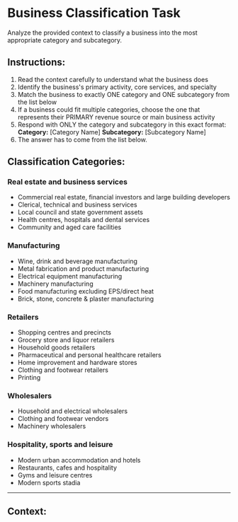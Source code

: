 # Business Classification Task

Analyze the provided context to classify a business into the most appropriate category and subcategory.

## Instructions:
1. Read the context carefully to understand what the business does
2. Identify the business's primary activity, core services, and specialty
3. Match the business to exactly ONE category and ONE subcategory from the list below
4. If a business could fit multiple categories, choose the one that represents their PRIMARY revenue source or main business activity
5. Respond with ONLY the category and subcategory in this exact format:
   **Category:** [Category Name]
   **Subcategory:** [Subcategory Name]
6. The answer has to come from the list below.

## Classification Categories:

### Real estate and business services
- Commercial real estate, financial investors and large building developers
- Clerical, technical and business services
- Local council and state government assets
- Health centres, hospitals and dental services
- Community and aged care facilities

### Manufacturing
- Wine, drink and beverage manufacturing
- Metal fabrication and product manufacturing
- Electrical equipment manufacturing
- Machinery manufacturing
- Food manufacturing excluding EPS/direct heat
- Brick, stone, concrete & plaster manufacturing

### Retailers
- Shopping centres and precincts
- Grocery store and liquor retailers
- Household goods retailers
- Pharmaceutical and personal healthcare retailers
- Home improvement and hardware stores
- Clothing and footwear retailers
- Printing

### Wholesalers
- Household and electrical wholesalers
- Clothing and footwear vendors
- Machinery wholesalers

### Hospitality, sports and leisure
- Modern urban accommodation and hotels
- Restaurants, cafes and hospitality
- Gyms and leisure centres
- Modern sports stadia

---

## Context: